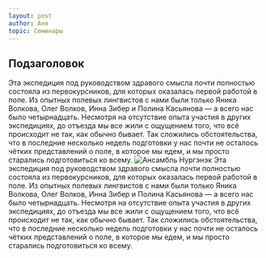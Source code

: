 ```yaml
---
layout: post
author: Аня
topic: Семинары
---
```

<h2>Подзаголовок</h2>
Эта экспедиция под руководством здравого смысла почти полностью состояла из первокурсников, для которых оказалась первой работой в поле. Из опытных полевых лингвистов с нами были только Яника Волкова, Олег Волков, Инна Зибер и Полина Касьянова — а всего нас было четырнадцать. Несмотря на отсутствие опыта участия в других экспедициях, до отъезда мы все жили с ощущением того, что всё происходит не так, как обычно бывает. Так сложились обстоятельства, что в последние несколько недель подготовки у нас почти не осталось чётких представлений о поле, в которое мы едем, и мы просто старались подготовиться ко всему.
<img src="https://ling.hse.ru/data/2019/07/26/1481341644/3.jpg" alt="Ансамбль Нургэнэк">
Эта экспедиция под руководством здравого смысла почти полностью состояла из первокурсников, для которых оказалась первой работой в поле. Из опытных полевых лингвистов с нами были только Яника Волкова, Олег Волков, Инна Зибер и Полина Касьянова — а всего нас было четырнадцать. Несмотря на отсутствие опыта участия в других экспедициях, до отъезда мы все жили с ощущением того, что всё происходит не так, как обычно бывает. Так сложились обстоятельства, что в последние несколько недель подготовки у нас почти не осталось чётких представлений о поле, в которое мы едем, и мы просто старались подготовиться ко всему.
